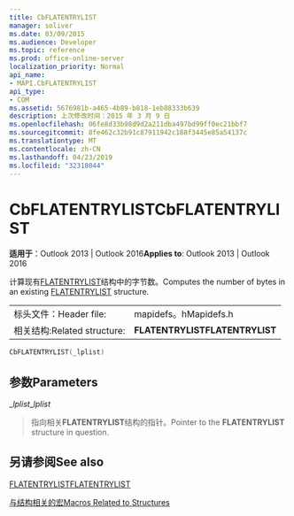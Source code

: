 ```yaml
---
title: CbFLATENTRYLIST
manager: soliver
ms.date: 03/09/2015
ms.audience: Developer
ms.topic: reference
ms.prod: office-online-server
localization_priority: Normal
api_name:
- MAPI.CbFLATENTRYLIST
api_type:
- COM
ms.assetid: 5676981b-a465-4b89-b818-1eb88333b639
description: 上次修改时间：2015 年 3 月 9 日
ms.openlocfilehash: 06fe8d33b98d9d2a211dba497bd99ff0ec21bbf7
ms.sourcegitcommit: 8fe462c32b91c87911942c188f3445e85a54137c
ms.translationtype: MT
ms.contentlocale: zh-CN
ms.lasthandoff: 04/23/2019
ms.locfileid: "32318044"
---
```

# <a name="cbflatentrylist"></a><span data-ttu-id="a2956-103">CbFLATENTRYLIST</span><span class="sxs-lookup"><span data-stu-id="a2956-103">CbFLATENTRYLIST</span></span>

  
  
<span data-ttu-id="a2956-104">**适用于**：Outlook 2013 | Outlook 2016</span><span class="sxs-lookup"><span data-stu-id="a2956-104">**Applies to**: Outlook 2013 | Outlook 2016</span></span> 
  
<span data-ttu-id="a2956-105">计算现有[FLATENTRYLIST](flatentrylist.md)结构中的字节数。</span><span class="sxs-lookup"><span data-stu-id="a2956-105">Computes the number of bytes in an existing [FLATENTRYLIST](flatentrylist.md) structure.</span></span> 
  
|||
|:-----|:-----|
|<span data-ttu-id="a2956-106">标头文件：</span><span class="sxs-lookup"><span data-stu-id="a2956-106">Header file:</span></span>  <br/> |<span data-ttu-id="a2956-107">mapidefs。h</span><span class="sxs-lookup"><span data-stu-id="a2956-107">Mapidefs.h</span></span>  <br/> |
|<span data-ttu-id="a2956-108">相关结构:</span><span class="sxs-lookup"><span data-stu-id="a2956-108">Related structure:</span></span>  <br/> |<span data-ttu-id="a2956-109">**FLATENTRYLIST**</span><span class="sxs-lookup"><span data-stu-id="a2956-109">**FLATENTRYLIST**</span></span> <br/> |
   
```cpp
CbFLATENTRYLIST(_lplist)
```

## <a name="parameters"></a><span data-ttu-id="a2956-110">参数</span><span class="sxs-lookup"><span data-stu-id="a2956-110">Parameters</span></span>

 <span data-ttu-id="a2956-111">__lplist_</span><span class="sxs-lookup"><span data-stu-id="a2956-111">__lplist_</span></span>
  
> <span data-ttu-id="a2956-112">指向相关**FLATENTRYLIST**结构的指针。</span><span class="sxs-lookup"><span data-stu-id="a2956-112">Pointer to the **FLATENTRYLIST** structure in question.</span></span> 
    
## <a name="see-also"></a><span data-ttu-id="a2956-113">另请参阅</span><span class="sxs-lookup"><span data-stu-id="a2956-113">See also</span></span>



[<span data-ttu-id="a2956-114">FLATENTRYLIST</span><span class="sxs-lookup"><span data-stu-id="a2956-114">FLATENTRYLIST</span></span>](flatentrylist.md)


[<span data-ttu-id="a2956-115">与结构相关的宏</span><span class="sxs-lookup"><span data-stu-id="a2956-115">Macros Related to Structures</span></span>](macros-related-to-structures.md)

